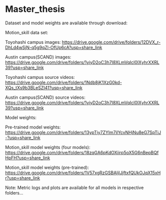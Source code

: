 # Master_thesis

Dataset and model weights are available through download: 


Motion_skill data set:
	
Toyohashi campus images: https://drive.google.com/drive/folders/12DVX_r-DhLd4wSjN-q5g9qZl-OfUp6cA?usp=share_link	

Austin campus(SCAND) images: https://drive.google.com/drive/folders/1yiyD2oC3h7I8XLmVqIcl0IXyhrXXRL39?usp=share_link
	
	
Toyohashi campus source videos: https://drive.google.com/drive/folders/1Ndb8jK1XzG0kd-XQs_tXs9b3BLeSZI41?usp=share_link

Austin campus(SCAND) source videos: https://drive.google.com/drive/folders/1yiyD2oC3h7I8XLmVqIcl0IXyhrXXRL39?usp=share_link
		
		
Model weights: 

	
Pre-trained model weights:
	https://drive.google.com/drive/folders/13ypTiy7ZYlm7ilYcvNHjNu8eG7SpTiJ-?usp=share_link
	
Motion_skill model weights (four models):
	https://drive.google.com/drive/folders/18zqGA6pKdOXiirp5oX5G6nBepBQfHpFH?usp=share_link

Motion_skill model weights (pre-trained):
	https://drive.google.com/drive/folders/1V57xgRzGSBAljIJjftxfQUkOJqX15xHr?usp=share_link
	
Note:
Metric logs and plots are available for all models in respective folders...
